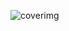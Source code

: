 ![coverimg](https://user-images.githubusercontent.com/110099889/233857537-6f760c6f-7d58-406b-a86c-9edc526b227a.jpg)

 
